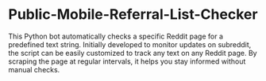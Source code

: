 # Public-Mobile-Referral-List-Checker
This Python bot automatically checks a specific Reddit page for a predefined text string. Initially developed to monitor updates on subreddit, the script can be easily customized to track any text on any Reddit page. By scraping the page at regular intervals, it helps you stay informed without manual checks.
